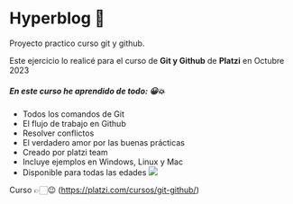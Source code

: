 # Hyperblog 💚
Proyecto practico curso git y github.

Este ejercicio lo realicé para el curso de **Git y Github** de **Platzi** en Octubre 2023

##### En este curso he aprendido de todo: 😀💥
- Todos los comandos de Git
- El flujo de trabajo en Github
- Resolver conflictos
- El verdadero amor por las buenas prácticas
- Creado por platzi team
- Incluye ejemplos en Windows, Linux y Mac
- Disponible para todas las edades
[![](https://149695847.v2.pressablecdn.com/wp-content/uploads/2019/10/mapbox_github.jpg)](http://https://149695847.v2.pressablecdn.com/wp-content/uploads/2019/10/mapbox_github.jpg)


Curso 👉🏻😉 (https://platzi.com/cursos/git-github/)